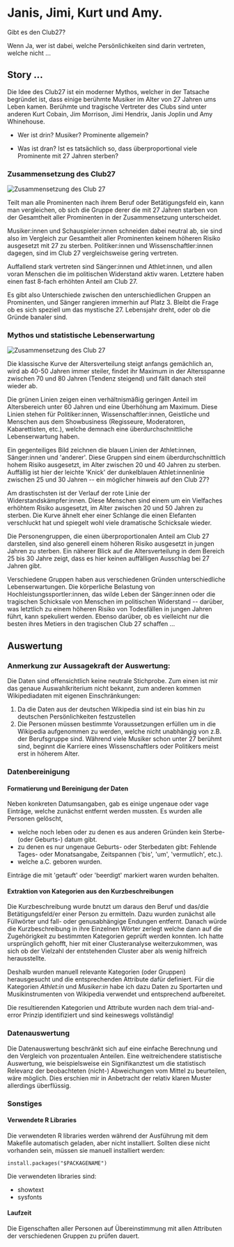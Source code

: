 # Janis, Jimi, Kurt und Amy. 
Gibt es den Club27?

Wenn Ja, wer ist dabei, welche Persönlichkeiten sind darin vertreten, welche nicht ... 

## Story ...

Die Idee des Club27 ist ein moderner Mythos, welcher in der Tatsache begründet ist, dass einige berühmte Musiker im Alter von 27 Jahren ums Leben kamen. Berühmte und tragische Vertreter des Clubs sind unter anderen Kurt Cobain, Jim Morrison, Jimi Hendrix, Janis Joplin und Amy Whinehouse. 

* Wer ist drin? Musiker? Prominente allgemein? 

* Was ist dran? Ist es tatsächlich so, dass überproportional viele Prominente mit 27 Jahren sterben? 

### Zusammensetzung des Club27


![Zusammensetzung des Club 27](https://agalii.github.io/club27/figures/stacked_comparison_up_down.svg)


Teilt man alle Prominenten nach ihrem Beruf oder Betätigungsfeld ein, kann man vergleichen, ob sich die Gruppe derer die mit 27 Jahren starben von der Gesamtheit aller Prominenten in der Zusammensetzung unterscheidet. 

Musiker:innen und Schauspieler:innen schneiden dabei neutral ab, sie sind also im Vergleich zur Gesamtheit aller Prominenten keinem höheren Risiko ausgesetzt mit 27 zu sterben. Politiker:innen und Wissenschaftler:innen dagegen, sind im Club 27 vergleichsweise gering vertreten.

Auffallend stark vertreten sind Sänger:innen und Athlet:innen, und allen voran Menschen die im politischen Widerstand aktiv waren. Letztere haben einen fast 8-fach erhöhten Anteil am Club 27. 

Es gibt also Unterschiede zwischen den unterschiedlichen Gruppen an Prominenten, und Sänger rangieren immerhin auf Platz 3. Bleibt die Frage ob es sich speziell um das mystische 27. Lebensjahr dreht, oder ob die Gründe banaler sind. 

### Mythos und statistische Lebenserwartung


![Zusammensetzung des Club 27](https://agalii.github.io/club27/figures/age_dist_combined_groups.svg)


Die klassische Kurve der Altersverteilung steigt anfangs gemächlich an, wird ab 40-50 Jahren immer steiler, findet ihr Maximum in der Altersspanne zwischen 70 und 80 Jahren (Tendenz steigend) und fällt danach steil wieder ab. 

Die grünen Linien zeigen einen verhältnismäßig geringen Anteil im Altersbereich unter 60 Jahren und eine Überhöhung am Maximum. Diese Linien stehen für Politiker:innen, Wissenschaftler:innen, Geistliche und Menschen aus dem Showbusiness (Regisseure, Moderatoren, Kabarettisten, etc.), welche demnach eine überdurchschnittliche Lebenserwartung haben.  

Ein gegenteiliges Bild zeichnen die blauen Linien der Athlet:innen, Sänger:innen und 'anderer'. Diese Gruppen sind einem überdurchschnittlich hohem Risiko ausgesetzt, im Alter zwischen 20 und 40 Jahren zu sterben. Auffällig ist hier der leichte 'Knick' der dunkelblauen Athlet:innenlinie zwischen 25 und 30 Jahren -- ein möglicher hinweis auf den Club 27?

Am drastischsten ist der Verlauf der rote Linie der Widerstandskämpfer:innen. Diese Menschen sind einem um ein Vielfaches erhöhtem Risiko ausgesetzt, im Alter zwischen 20 und 50 Jahren zu sterben. Die Kurve ähnelt eher einer Schlange die einen Elefanten verschluckt hat und spiegelt wohl viele dramatische Schicksale wieder. 

Die Personengruppen, die einen überproportionalen Anteil am Club 27 darstellen, sind also generell einem höheren Risiko ausgesetzt in jungen Jahren zu sterben. Ein näherer Blick auf die Altersverteilung in dem Bereich 25 bis 30 Jahre zeigt, dass es hier keinen auffälligen Ausschlag bei 27 Jahren gibt. 

Verschiedene Gruppen haben aus verschiedenen Gründen unterschiedliche Lebenserwartungen. Die körperliche Belastung von Hochleistungssportler:innen, das wilde Leben der Sänger:innen oder die tragischen Schicksale von Menschen im politischen Widerstand -- darüber, was letztlich zu einem höheren Risiko von Todesfällen in jungen Jahren führt, kann spekuliert werden. Ebenso darüber, ob es vielleicht nur die besten ihres Metiers in den tragischen Club 27 schaffen ... 

## Auswertung
### Anmerkung zur Aussagekraft der Auswertung: 

Die Daten sind offensichtlich keine neutrale Stichprobe. Zum einen ist mir das genaue Auswahlkriterium nicht bekannt, zum anderen kommen Wikipediadaten mit eigenen Einschränkungen: 
1. Da die Daten aus der deutschen Wikipedia sind ist ein bias hin zu deutschen Persönlichkeiten festzustellen
2. Die Personen müssen bestimmte Voraussetzungen erfüllen um in die Wikipedia aufgenommen zu werden, welche nicht unabhängig von z.B. der Berufsgruppe sind. Während viele Musiker schon unter 27 berühmt sind, beginnt die Karriere eines Wissenschaftlers oder Politikers meist erst in höherem Alter. 

### Datenbereinigung
#### Formatierung und Bereinigung der Daten
Neben konkreten Datumsangaben, gab es einige ungenaue oder vage Einträge, welche zunächst entfernt werden mussten. Es wurden alle Personen gelöscht,  

* welche noch leben oder zu denen es aus anderen Gründen kein Sterbe- (oder Geburts-) datum gibt. 
* zu denen es nur ungenaue Geburts- oder Sterbedaten gibt: Fehlende Tages- oder Monatsangabe, Zeitspannen ('bis', 'um', 'vermutlich', etc.). 
* welche a.C. geboren wurden.   

Einträge die mit 'getauft' oder 'beerdigt' markiert waren wurden behalten. 

#### Extraktion von Kategorien aus den Kurzbeschreibungen
Die Kurzbeschreibung wurde bnutzt um daraus den Beruf und das/die Betätigungsfeld/er einer Person zu ermitteln. Dazu wurden zunächst alle Füllwörter und fall- oder genusabhängige Endungen entfernt. Danach würde die Kurzbeschreibung in ihre Einzelnen Wörter zerlegt welche dann auf die Zugehörigkeit zu bestimmten Kategorien geprüft werden konnten. Ich hatte ursprünglich gehofft, hier mit einer Clusteranalyse weiterzukommen, was sich ob der Vielzahl der entstehenden Cluster aber als wenig hilfreich herausstellte.

Deshalb wurden manuell relevante Kategorien (oder Gruppen) herausgesucht und die entsprechenden Attribute dafür definiert. Für die Kategorien *Athlet:in* und *Musiker:in* habe ich dazu Daten zu Sportarten und Musikinstrumenten von Wikipedia verwendet und entsprechend aufbereitet.  

Die resultierenden Kategorien und Attribute wurden nach dem trial-and-error Prinzip identifiziert und sind keineswegs vollständig! 

### Datenauswertung
Die Datenauswertung beschränkt sich auf eine einfache Berechnung und den Vergleich von prozentualen Anteilen. Eine weitreichendere statistische Auswertung, wie beispielsweise ein Signifikanztest um die statistisch Relevanz der beobachteten (nicht-) Abweichungen vom Mittel zu beurteilen, wäre möglich. Dies erschien mir in Anbetracht der relativ klaren Muster allerdings überflüssig. 

### Sonstiges
#### Verwendete R Libraries 
Die verwendeten R libraries werden während der Ausführung mit dem Makefile automatisch geladen, aber nicht installiert. Sollten diese nicht vorhanden sein, müssen sie manuell installiert werden: 

	install.packages("$PACKAGENAME")

Die verwendeten libraries sind: 

* showtext
* sysfonts

#### Laufzeit
Die Eigenschaften aller Personen auf Übereinstimmung mit allen Attributen der verschiedenen Gruppen zu prüfen dauert.

